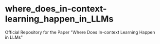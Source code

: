 # where_does_in-context-learning_happen_in_LLMs
Official Repository for the Paper "Where Does In-context Learning Happen in LLMs"
